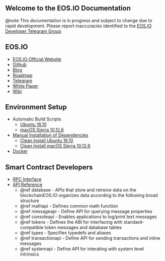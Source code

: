 Welcome to the EOS.IO Documentation
-----------------------------------

@note This documentation is in progress and subject to change due to rapid development. Please report inaccuracies identified to the [EOS.IO Developer Telegram Group](https://t.me/joinchat/EaEnSUPktgfoI-XPfMYtcQ)

## EOS.IO
 - [EOS.IO Official Website](https://www.eos.io/)
 - [Github](https://github.com/eosio)
 - [Blog](https://steemit.com/@eosio)
 - [Roadmap](https://github.com/EOSIO/Documentation/blob/master/Roadmap.md/)
 - [Telegram](https://www.eos.io/chat/)
 - [White Paper](https://github.com/EOSIO/Documentation/blob/master/TechnicalWhitePaper.md/)
 - [Wiki](https://github.com/EOSIO/eos/wiki/)

## Environment Setup
- Automatic Build Scripts
 	- [Ubuntu 16.10](https://github.com/EOSIO/eos#autoubuntu)
	- [macOS Sierra 10.12.6](https://github.com/EOSIO/eos#automac)
- [Manual Installation of Dependencies](https://github.com/EOSIO/eos#manualdep)
	- [Clean Install Ubuntu 16.10](https://github.com/EOSIO/eos#ubuntu)
	- [Clean Install macOS Sierra 10.12.6](https://github.com/EOSIO/eos#macos)
- [Docker](https://github.com/EOSIO/eos/tree/master/Docker)

## Smart Contract Developers
- [RPC Interface](https://eosio.github.io/eos/group__eosiorpc.html)
- [API Reference](https://eosio.github.io/eos/group__contractdev.html)
	- @ref database - APIs that store and retreive data on the blockchainEOS.IO organizes data according to the following broad structure
	- @ref mathapi - Defines common math function
	- @ref messageapi - Define API for querying message properties
	- @ref consoleapi - Enables applications to log/print text messages
	- @ref tokens - Defines the ABI for interfacing with standard-compatible token messages and database tables
	- @ref types - Specifies typedefs and aliases
	- @ref transactionapi - Define API for sending transactions and inline messages
	- @ref systemapi - 	Define API for interating with system level intrinsics
